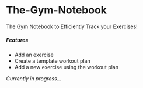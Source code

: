 # The-Gym-Notebook
The Gym Notebook to Efficiently Track your Exercises!

##### Features
* Add an exercise
* Create a template workout plan
* Add a new exercise using the workout plan

*Currently in progress...*
